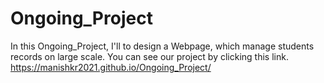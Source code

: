 # Ongoing_Project
In this Ongoing_Project, I'll to design a Webpage, which manage students records on large scale.
You can see our project by clicking this link.
https://manishkr2021.github.io/Ongoing_Project/
